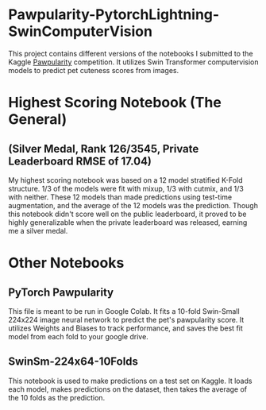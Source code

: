 # Pawpularity-PytorchLightning-SwinComputerVision
This project contains different versions of the notebooks I submitted to the Kaggle [Pawpularity](https://www.kaggle.com/c/petfinder-pawpularity-score) competition. It utilizes Swin Transformer computervision models to predict pet cuteness scores from images.

# Highest Scoring Notebook (The General)
## (Silver Medal, Rank 126/3545, Private Leaderboard RMSE of 17.04)

My highest scoring notebook was based on a 12 model stratified K-Fold structure. 1/3 of the models were fit with mixup, 1/3 with cutmix, and 1/3 with neither. These 12 models than made predictions using test-time augmentation, and the average of the 12 models was the prediction. Though this notebook didn't score well on the public leaderboard, it proved to be highly generalizable when the private leaderboard was released, earning me a silver medal.

# Other Notebooks

## PyTorch Pawpularity

This file is meant to be run in Google Colab. It fits a 10-fold Swin-Small 224x224 image neural network to predict the pet's pawpularity score. It utilizes Weights and Biases to track performance, and saves the best fit model from each fold to your google drive.

## SwinSm-224x64-10Folds

This notebook is used to make predictions on a test set on Kaggle. It loads each model, makes predictions on the dataset, then takes the average of the 10 folds as the prediction.
